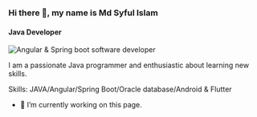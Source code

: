 ### Hi there 👋, my name is Md Syful Islam
#### Java Developer
![Angular & Spring boot software developer]("54703.jpg")

I am a passionate Java programmer and enthusiastic about learning new skills.

Skills: JAVA/Angular/Spring Boot/Oracle database/Android & Flutter

- 🔭 I’m currently working on this page.




